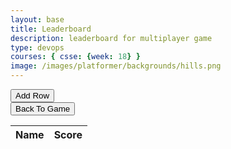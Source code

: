 ```yaml
---
layout: base
title: Leaderboard
description: leaderboard for multiplayer game
type: devops
courses: { csse: {week: 18} }
image: /images/platformer/backgrounds/hills.png
---
```


<style>
    #addRow, #backToGame {
        position: relative;
        z-index: 2; /*Ensure the controls are on top*/
    }
</style>

<div>
    <div id="addRow">
        <button onclick="addRow()" id="addRow">Add Row</button>
    </div>
    <div id="backToGame">
        <button>Back To Game</button>
    </div>
</div>
<div>
    <table id="leaderboard">
        <thead>
            <tr>
                <th>Name</th>
                <th>Score</th>
            </tr>
        </thead>
        <tbody>
        </tbody>
    </table>
</div>

<script>
    function addRow() {
    var table = document.getElementById("leaderboard").getElementsByTagName('tbody')[0];
    var newRow = table.insertRow(table.rows.length);

    var cell1 = newRow.insertCell(0);
    var cell2 = newRow.insertCell(1);

    cell1.innerHTML = "New name";
    cell2.innerHTML = "New score";
}
</script>